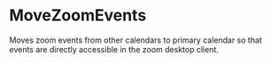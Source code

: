 # MoveZoomEvents
Moves zoom events from other calendars to primary calendar so that events are directly accessible in the zoom desktop client.